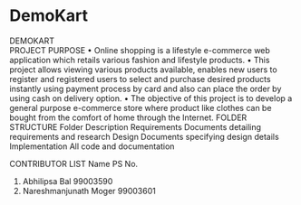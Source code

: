 # DemoKart

DEMOKART       
PROJECT PURPOSE
•	Online shopping is a lifestyle e-commerce web application which retails various fashion and lifestyle products.
•	This project allows viewing various products available, enables new users to register and registered users to select and purchase desired products instantly using payment process by card and also can place the order by using cash on delivery option.
•	The objective of this project is to develop a general purpose e-commerce store where product like clothes can be bought from the comfort of home through the Internet.
FOLDER STRUCTURE
Folder	Description
Requirements	Documents detailing requirements and research
Design	Documents specifying design details
Implementation	All code and documentation

CONTRIBUTOR LIST
Name	PS No.				
1) Abhilipsa Bal	99003590				
2) Nareshmanjunath Moger	99003601				
					


